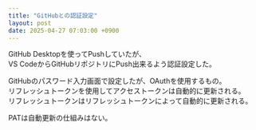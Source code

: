```yaml
---
title: "GitHubとの認証設定"
layout: post
date: 2025-04-27 07:03:00 +0900
---
```


GitHub Desktopを使ってPushしていたが、  
VS CodeからGitHubリポジトリにPush出来るよう認証設定した。  

GitHubのパスワード入力画面で設定したが、OAuthを使用するもの。  
リフレッシュトークンを使用してアクセストークンは自動的に更新される。  
リフレッシュトークンはリフレッシュトークンによって自動的に更新される。  

PATは自動更新の仕組みはない。  

